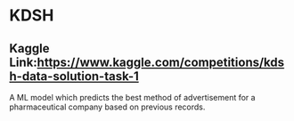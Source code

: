 # KDSH

## Kaggle Link:https://www.kaggle.com/competitions/kdsh-data-solution-task-1
A ML model which predicts the best method of advertisement for a pharmaceutical company based on previous records.
